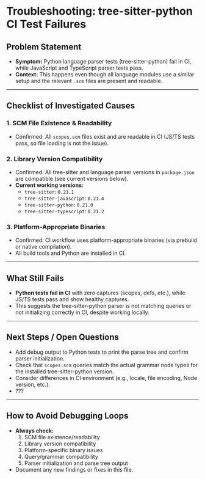 # Troubleshooting: tree-sitter-python CI Test Failures

## Problem Statement

- **Symptom:** Python language parser tests (tree-sitter-python) fail in CI, while JavaScript and TypeScript parser tests pass.
- **Context:** This happens even though all language modules use a similar setup and the relevant `.scm` files are present and readable.

---

## Checklist of Investigated Causes

### 1. SCM File Existence & Readability

- Confirmed: All `scopes.scm` files exist and are readable in CI (JS/TS tests pass, so file loading is not the issue).

### 2. Library Version Compatibility

- Confirmed: All tree-sitter and language parser versions in `package.json` are compatible (see current versions below).
- **Current working versions:**
  - `tree-sitter`: `0.21.1`
  - `tree-sitter-javascript`: `0.21.4`
  - `tree-sitter-python`: `0.21.0`
  - `tree-sitter-typescript`: `0.21.2`

### 3. Platform-Appropriate Binaries

- Confirmed: CI workflow uses platform-appropriate binaries (via prebuild or native compilation).
- All build tools and Python are installed in CI.

---

## What Still Fails

- **Python tests fail in CI** with zero captures (scopes, defs, etc.), while JS/TS tests pass and show healthy captures.
- This suggests the tree-sitter-python parser is not matching queries or not initializing correctly in CI, despite working locally.

---

## Next Steps / Open Questions

- Add debug output to Python tests to print the parse tree and confirm parser initialization.
- Check that `scopes.scm` queries match the actual grammar node types for the installed tree-sitter-python version.
- Consider differences in CI environment (e.g., locale, file encoding, Node version, etc.).
- ???

---

## How to Avoid Debugging Loops

- **Always check:**
  1. SCM file existence/readability
  2. Library version compatibility
  3. Platform-specific binary issues
  4. Query/grammar compatibility
  5. Parser initialization and parse tree output
- Document any new findings or fixes in this file.
